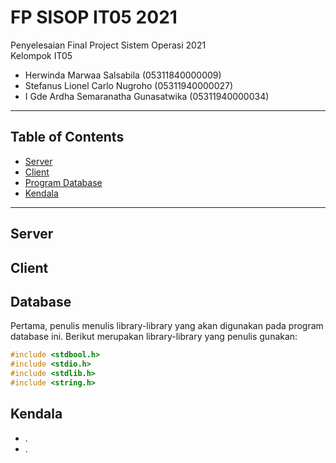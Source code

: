 # FP SISOP IT05 2021
Penyelesaian Final Project Sistem Operasi 2021\
Kelompok IT05
  * Herwinda Marwaa Salsabila (05311840000009)
  * Stefanus Lionel Carlo Nugroho (05311940000027)
  * I Gde Ardha Semaranatha Gunasatwika (05311940000034)

---

## Table of Contents

* [Server](#server)
* [Client](#client)
* [Program Database](#database)
* [Kendala](#kendala)

---

## Server




## Client



## Database

Pertama, penulis menulis library-library yang akan digunakan pada program database ini. Berikut merupakan library-library yang penulis gunakan:

```c
#include <stdbool.h>
#include <stdio.h>
#include <stdlib.h>
#include <string.h>
```

## Kendala
- .
- .

